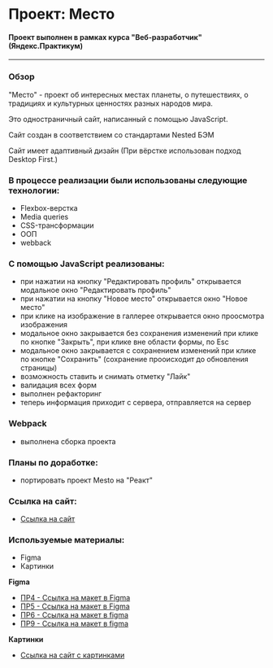 # Проект: Место
#### Проект выполнен в рамках курса "Веб-разработчик" (Яндекс.Практикум)
________________________

### Обзор
"Место" - проект об интересных местах планеты, о путешествиях, о традициях и культурных ценностях разных народов мира.

Это одностраничный сайт, написанный с помощью JavaScript.

Сайт создан в соответствием со стандартами Nested БЭМ

Сайт имеет адаптивный дизайн (При вёрстке использован подход Desktop First.)

### В процессе реализации были использованы следующие технологии:   

* Flexbox-верстка
* Media queries
* CSS-трансформации
* ООП
* webback

### С помощью JavaScript реализованы:

* при нажатии на кнопку "Редактировать профиль" открывается модальное окно "Редактировать профиль"
* при нажатии на кнопку "Новое место" открывается окно "Новое место"
* при клике на изображение в галлерее открывается окно проосмотра изображения
* модальное окно закрывается без сохранения изменений при клике по кнопке "Закрыть", при клике вне области формы, по Esc
* модальное окно закрывается с сохранением изменений при клике по кнопке "Сохранить" (сохранение прооисходит до обновления страницы)
* возможность ставить и снимать отметку "Лайк"
* валидация всех форм
* выполнен рефакторинг
* теперь информация приходит с сервера, отправляется на сервер

### Webpack
* выполнена сборка проекта

### Планы по доработке:
* портировать проект Mesto на "Реакт"

### Ссылка на сайт:

* [Ссылка на сайт](https://yuliyagromova.github.io/mesto)

### Используемые материалы:
* Figma
* Картинки

**Figma**

* [ПР4 - Ссылка на макет в Figma](https://www.figma.com/file/2cn9N9jSkmxD84oJik7xL7/JavaScript.-Sprint-4?node-id=0%3A1)
* [ПР5 - Ссылка на макет в Figma](https://www.figma.com/file/bjyvbKKJN2naO0ucURl2Z0/JavaScript.-Sprint-5?node-id=0%3A1)
* [ПР6 - Ссылка на макет в figma](https://www.figma.com/file/kRVLKwYG3d1HGLvh7JFWRT/JavaScript.-Sprint-6?node-id=0%3A1)
* [ПР9 - Ссылка на макет в figma](https://www.figma.com/file/PSdQFRHoxXJFs2FH8IXViF/JavaScript-9-sprint?node-id=0%3A1)

**Картинки**

* [Ссылка на сайт с картинками](https://unsplash.com)
